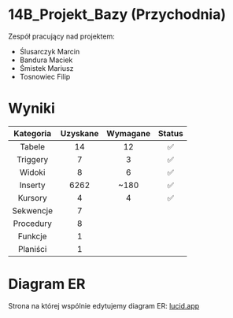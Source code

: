# 14B_Projekt_Bazy (Przychodnia)
Zespół pracujący nad projektem:
- Ślusarczyk Marcin
- Bandura Maciek
- Śmistek Mariusz
- Tosnowiec Filip


# Wyniki

| Kategoria | Uzyskane | Wymagane | Status             |
| :-------: | :------: | :------: | :----------------: |
| Tabele    | 14       | 12       | :white_check_mark: |
| Triggery  | 7        | 3        | :white_check_mark: |
| Widoki    | 8        | 6        | :white_check_mark: |
| Inserty   | 6262     | ~180     | :white_check_mark: |
| Kursory   | 4        | 4        | :white_check_mark: |
| Sekwencje | 7        |          |                    |
| Procedury | 8        |          |                    |
| Funkcje   | 1        |          |                    |
| Planiści  | 1        |          |                    |


# Diagram ER
Strona na której wspólnie edytujemy diagram ER: [lucid.app](https://lucid.app/lucidchart/8a03e80e-f409-444d-a3fd-3bdb65bc88eb/edit?invitationId=inv_942ec75d-c9ae-4927-85ac-796f1cb8365d)
